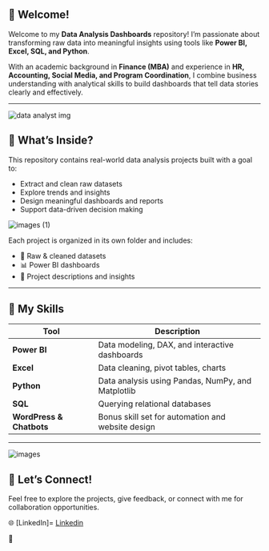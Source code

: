 ## 👋 Welcome!

Welcome to my **Data Analysis Dashboards** repository! I’m passionate about transforming raw data into meaningful insights using tools like **Power BI, Excel, SQL, and Python**.

With an academic background in **Finance (MBA)** and experience in **HR, Accounting, Social Media, and Program Coordination**, I combine business understanding with analytical skills to build dashboards that tell data stories clearly and effectively.

---
![data analyst img](https://github.com/user-attachments/assets/e59eef46-717e-4899-9370-7f2ff6026fa9)


## 💼 What’s Inside?

This repository contains real-world data analysis projects built with a goal to:
- Extract and clean raw datasets
- Explore trends and insights
- Design meaningful dashboards and reports
- Support data-driven decision making

![images (1)](https://github.com/user-attachments/assets/42c3146f-8b91-49fa-b22f-98e58a1773e8)


Each project is organized in its own folder and includes:
- 📁 Raw & cleaned datasets  
- 📊 Power BI dashboards  
- 📝 Project descriptions and insights  

---

## 🧠 My Skills

| Tool | Description |
|------|-------------|
| **Power BI** | Data modeling, DAX, and interactive dashboards |
| **Excel** | Data cleaning, pivot tables, charts |
| **Python** | Data analysis using Pandas, NumPy, and Matplotlib |
| **SQL** | Querying relational databases |
| **WordPress & Chatbots** | Bonus skill set for automation and website design |

---

![images](https://github.com/user-attachments/assets/8f2b51dc-bdd4-4aa2-b432-b4f410e98382)


## 🤝 Let’s Connect!

Feel free to explore the projects, give feedback, or connect with me for collaboration opportunities.

🌐 [LinkedIn]= <a href= "https://www.linkedin.com/in/waqar-ahmed-khan-559a40161/">Linkedin</a>

💼
